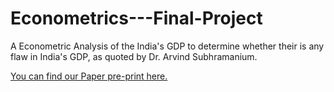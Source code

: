 # Econometrics---Final-Project
A Econometric Analysis of the India's GDP to determine whether their is any flaw in India's GDP, as quoted by Dr. Arvind Subhramanium.

[You can find our Paper pre-print here.](https://www.researchgate.net/publication/340299034_Overlooking_Taxes_in_GDP_Misestimation_Is_this_Justified_Background_and_Motivation)
